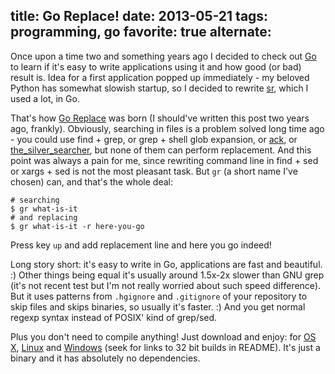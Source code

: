 title: Go Replace!
date: 2013-05-21
tags: programming, go
favorite: true
alternate: <link rel="alternate" hreflang="ru" href="../goreplace/" />
----

Once upon a time two and something years ago I decided to check out [Go][] to
learn if it's easy to write applications using it and how good (or bad) result
is. Idea for a first application popped up immediately - my beloved Python has
somewhat slowish startup, so I decided to rewrite [sr][], which I used a lot, in
Go.

That's how [Go Replace][] was born (I should've written this post two years ago,
frankly). Obviously, searching in files is a problem solved long time ago - you
could use find + grep, or grep + shell glob expansion, or [ack][], or
[the_silver_searcher][], but none of them can perform replacement. And this
point was always a pain for me, since rewriting command line in find + sed or
xargs + sed is not the most pleasant task. But `gr` (a short name I've chosen)
can, and that's the whole deal:

    # searching
    $ gr what-is-it
    # and replacing
    $ gr what-is-it -r here-you-go

Press key `up` and add replacement line and here you go indeed!

Long story short: it's easy to write in Go, applications are fast and
beautiful. :) Other things being equal it's usually around 1.5x-2x slower than
GNU grep (it's not recent test but I'm not really worried about such speed
difference). But it uses patterns from `.hgignore` and `.gitignore` of your
repository to skip files and skips binaries, so usually it's faster. :) And you
get normal regexp syntax instead of POSIX' kind of grep/sed.

Plus you don't need to compile anything! Just download and enjoy: for [OS X][1],
[Linux][2] and [Windows][3] (seek for links to 32 bit builds in README). It's
just a binary and it has absolutely no dependencies.

[Go]: http://golang.org/
[sr]: https://bitbucket.org/lorien/sr
[Go Replace]: https://github.com/piranha/goreplace
[ack]: http://beyondgrep.com/
[the_silver_searcher]: https://github.com/ggreer/the_silver_searcher
[1]: http://solovyov.net/files/gr-64-osx
[2]: http://solovyov.net/files/gr-64-linux
[3]: http://solovyov.net/files/gr-64-win.exe
